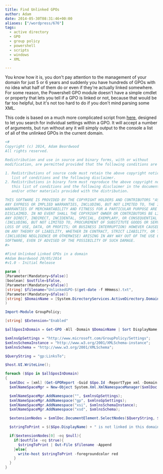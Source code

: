 ```yaml
---
title: Find Unlinked GPOs
author: Adam
date: 2014-05-30T08:31:46+00:00
aliases: ["/wordpress/676"]
tags:
  - active directory
  - GPO
  - group policy
  - powershell
  - scripts
  - windows
  - XML

---
```

You know how it is, you don't pay attention to the management of your domain for just 5 or 6 years and suddenly you have hundreds of GPOs with no idea what half of them do or even if they're actually linked somewhere. For some reason, the Powershell GPO module doesn't have a simple cmdlet or property that lets you tell if a GPO is linked or not, because that would be far too helpful, but it's not too hard to do if you don't mind parsing some XML.

This code is based on a much more complicated script from [here][1], designed to let you search for individual settings within a GPO. It will accept a number of arguments, but run without any it will simply output to the console a list of all of the unlinked GPOs in the current domain.

```powershell
<#
Copyright (c) 2014, Adam Beardwood
All rights reserved.

Redistribution and use in source and binary forms, with or without
modification, are permitted provided that the following conditions are met:

1. Redistributions of source code must retain the above copyright notice, this
   list of conditions and the following disclaimer.
2. Redistributions in binary form must reproduce the above copyright notice,
   this list of conditions and the following disclaimer in the documentation
   and/or other materials provided with the distribution.

THIS SOFTWARE IS PROVIDED BY THE COPYRIGHT HOLDERS AND CONTRIBUTORS "AS IS" AND
ANY EXPRESS OR IMPLIED WARRANTIES, INCLUDING, BUT NOT LIMITED TO, THE IMPLIED
WARRANTIES OF MERCHANTABILITY AND FITNESS FOR A PARTICULAR PURPOSE ARE
DISCLAIMED. IN NO EVENT SHALL THE COPYRIGHT OWNER OR CONTRIBUTORS BE LIABLE FOR
ANY DIRECT, INDIRECT, INCIDENTAL, SPECIAL, EXEMPLARY, OR CONSEQUENTIAL DAMAGES
(INCLUDING, BUT NOT LIMITED TO, PROCUREMENT OF SUBSTITUTE GOODS OR SERVICES;
LOSS OF USE, DATA, OR PROFITS; OR BUSINESS INTERRUPTION) HOWEVER CAUSED AND
ON ANY THEORY OF LIABILITY, WHETHER IN CONTRACT, STRICT LIABILITY, OR TORT
(INCLUDING NEGLIGENCE OR OTHERWISE) ARISING IN ANY WAY OUT OF THE USE OF THIS
SOFTWARE, EVEN IF ADVISED OF THE POSSIBILITY OF SUCH DAMAGE.
#>

#Find Unlinked Linked GPOs in a domain
#Adam Beardwood 20/05/2014
#v1.0 - Initial Release

param (
[Parameter(Mandatory=$false)]
[boolean] $outfile=$false,
[Parameter(Mandatory=$false)]
[string] $filename="UnlinkedGPO-$(get-date -f HHmmss).txt",
[Parameter(Mandatory=$false)]
[string] $DomainName = [System.DirectoryServices.ActiveDirectory.Domain]::GetCurrentDomain()
)

Import-Module GroupPolicy;

[string] $Extension="Enabled"

$allGposInDomain = Get-GPO -All -Domain $DomainName | Sort DisplayName;

$xmlnsGpSettings = "http://www.microsoft.com/GroupPolicy/Settings";
$xmlnsSchemaInstance = "http://www.w3.org/2001/XMLSchema-instance";
$xmlnsSchema = "http://www.w3.org/2001/XMLSchema";

$QueryString = "gp:LinksTo";

$host.UI.WriteLine();

foreach ($Gpo in $allGposInDomain)
{
  $xmlDoc = [xml] (Get-GPOReport -Guid $Gpo.Id -ReportType xml -Domain $Gpo.DomainName);
  $xmlNameSpaceMgr = New-Object System.Xml.XmlNamespaceManager($xmlDoc.NameTable);

  $xmlNameSpaceMgr.AddNamespace("", $xmlnsGpSettings);
  $xmlNameSpaceMgr.AddNamespace("gp", $xmlnsGpSettings);
  $xmlNameSpaceMgr.AddNamespace("xsi", $xmlnsSchemaInstance);
  $xmlNameSpaceMgr.AddNamespace("xsd", $xmlnsSchema);

  $extensionNodes = $xmlDoc.DocumentElement.SelectNodes($QueryString, $XmlNameSpaceMgr);

  $stringToPrint = $($Gpo.DisplayName) + " is not linked in this domain";

  if($extensionNodes[0] -eq $null){
    if($outfile -eq $true){
      $stringToPrint | Out-File $filename -Append
    }else{
      write-host $stringToPrint -foregroundcolor red
    }
  }
}
```

 [1]: http://activedirectory.ncsu.edu/advanced-topics/scripting-center/gpo-setting-search-powershell-example/
